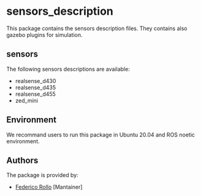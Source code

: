 # sensors_description

This package contains the sensors description files. They contains also gazebo plugins for simulation.

## sensors

The following sensors descriptions are available:

- realsense_d430
- realsense_d435
- realsense_d455
- zed_mini

## Environment

We recommand users to run this package in Ubuntu 20.04 and ROS noetic environment.

## Authors

The package is provided by:

- [Federico Rollo](https://github.com/FedericoRollo) [Mantainer]
